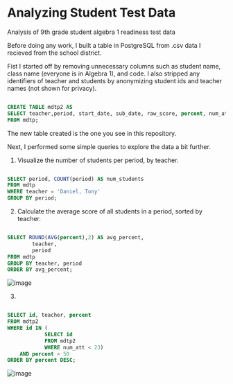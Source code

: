 # Analyzing Student Test Data

Analysis of 9th grade student algebra 1 readiness test data

Before doing any work, I built a table in PostgreSQL from .csv data I recieved from the school district.


Fist I started off by removing unnecessary columns such as student name, class name (everyone is in Algebra 1), and code. I also stripped any identifiers of teacher and students by anonymizing student ids and teacher names (not shown for privacy).

```sql

CREATE TABLE mdtp2 AS
SELECT teacher,period, start_date, sub_date, raw_score, percent, num_att, last_att, daps5, decm6, exps4, fnct5, frac6, geom8,intg4, linr7, id
FROM mdtp;

```

The new table created is the one you see in this repository.

Next, I performed some simple queries to explore the data a bit further.


1. Visualize the number of students per period, by teacher.

```sql

SELECT period, COUNT(period) AS num_students
FROM mdtp
WHERE teacher = 'Daniel, Tony'
GROUP BY period;

```
2. Calculate the average score of all students in a period, sorted by teacher.

```sql

SELECT ROUND(AVG(percent),2) AS avg_percent,
		teacher,
		period
FROM mdtp
GROUP BY teacher, period
ORDER BY avg_percent;

```
![image](https://user-images.githubusercontent.com/94575481/208776188-496d6353-a1be-4c1d-ae2f-8038fea877d3.png)

3.

```sql

SELECT id, teacher, percent
FROM mdtp2
WHERE id IN (
			SELECT id
			FROM mdtp2
			WHERE num_att < 23)
	AND percent > 50
ORDER BY percent DESC;

```

![image](https://user-images.githubusercontent.com/94575481/208775549-2e0cf9a9-af40-41f0-b88f-642e76785d10.png)

